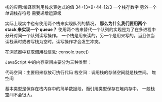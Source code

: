 栈的应用:编译器利用栈求表达式的值
34+13\*9+44-12/3
一个栈存数字 另外一个单调栈存符号 需要递增运算级

实际上现实中也有使用两个栈来实现队列的情况，
**那么为什么我们要用两个 stack 来实现一个 queue？**
使用两个栈来替代一个队列的实现是为了在多进程中分开对同一个队列读写操作。
一个栈是用来读的，另一个是用来写的。当且仅当读栈满时或者写栈为空时，读写操作才会发生冲突。

在浏览器中获取调用栈信息:
console.trace()

JavaScript 中的内存空间主要分为三种类型：

代码空间：主要用来存放可执行代码
栈空间：调用栈的存储空间就是栈空间。
堆空间

基本类型是保存在栈内存中的简单数据段，而引用类型保存在堆内存中。
一般栈空间不会很大。
